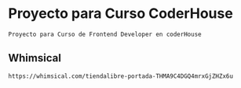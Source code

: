 # Proyecto para Curso CoderHouse
```
Proyecto para Curso de Frontend Developer en coderHouse
```

## Whimsical
`https://whimsical.com/tiendalibre-portada-THMA9C4DGQ4mrxGjZHZx6u`


